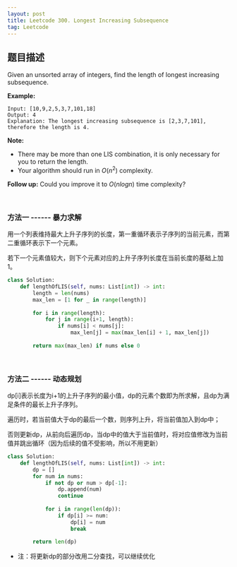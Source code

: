 ```yaml
---
layout: post
title: Leetcode 300. Longest Increasing Subsequence
tag: Leetcode
---
```

## 题目描述
Given an unsorted array of integers, find the length of longest increasing subsequence.

__Example:__
```
Input: [10,9,2,5,3,7,101,18]
Output: 4 
Explanation: The longest increasing subsequence is [2,3,7,101], therefore the length is 4. 
```
__Note:__
* There may be more than one LIS combination, it is only necessary for you to return the length.
* Your algorithm should run in $O(n^2)$ complexity.

__Follow up:__  Could you improve it to $O(n log n)$ time complexity?

&nbsp;

### 方法一 ------ 暴力求解

用一个列表维持最大上升子序列的长度，第一重循环表示子序列的当前元素，而第二重循环表示下一个元素。

若下一个元素值较大，则下个元素对应的上升子序列长度在当前长度的基础上加1。

```python
class Solution:
    def lengthOfLIS(self, nums: List[int]) -> int:
        length = len(nums)
        max_len = [1 for _ in range(length)]
        
        for i in range(length):
            for j in range(i+1, length):
                if nums[i] < nums[j]:
                    max_len[j] = max(max_len[i] + 1, max_len[j])
                    
        return max(max_len) if nums else 0
```

&nbsp;

### 方法二 ------ 动态规划
dp[i]表示长度为i+1的上升子序列的最小值，dp的元素个数即为所求解，且dp为满足条件的最长上升子序列。

遍历时，若当前值大于dp的最后一个数，则序列上升，将当前值加入到dp中；

否则更新dp，从前向后遍历dp，当dp中的值大于当前值时，将对应值修改为当前值并跳出循环（因为后续的值不受影响，所以不用更新）

```python
class Solution:
    def lengthOfLIS(self, nums: List[int]) -> int:
        dp = []
        for num in nums:
            if not dp or num > dp[-1]:
                dp.append(num)
                continue
                
            for i in range(len(dp)):
                if dp[i] >= num:
                    dp[i] = num
                    break
            
        return len(dp)
```

* 注：将更新dp的部分改用二分查找，可以继续优化